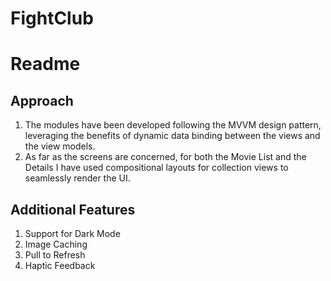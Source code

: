 # FightClub

# Readme

## Approach
1. The modules have been developed following the MVVM design pattern, leveraging the benefits of dynamic data binding between the views and the view models.
2. As far as the screens are concerned, for both the Movie List and the Details I have used compositional layouts for collection views to seamlessly render the UI.

## Additional Features 

1. Support for Dark Mode 
2. Image Caching
3. Pull to Refresh
4. Haptic Feedback

